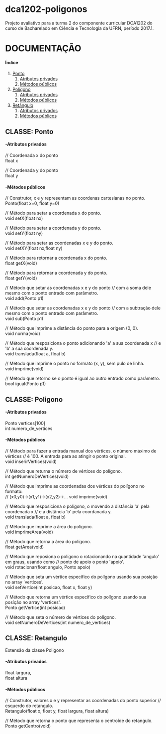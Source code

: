 # dca1202-poligonos

Projeto avaliativo para a turma 2 do componente curricular DCA1202 do curso de Bacharelado em Ciência e Tecnologia da UFRN, período 2017.1.

<h1> DOCUMENTAÇÃO </h1>


<h4>Índice</h4>
<ol>
 <li>
  <a href="#ponto">Ponto</a>
  <ol>
   <li> <a href="#pontoa">Atributos privados</a></li>
   <li> <a href="#pontom">Métodos públicos</a> </li>
  </ol>
 </li>
 <li>
  <a href="#poligono">Polígono</a>
  <ol>
   <li> <a href="#poligonoa">Atributos privados</a></li>
   <li> <a href="#poligonom">Métodos públicos</a> </li>
  </ol>
 </li>
 <li>
  <a href="#retangulo">Retângulo</a>
  <ol>
   <li> <a href="#retanguloa">Atributos privados</a></li>
   <li> <a href="#retangulom">Métodos públicos</a> </li>
  </ol>
 </li>
</ol>

<h2 id="ponto">CLASSE: Ponto </h2>

<h4 id="pontoa">-Atributos privados</h4>
 
// Coordenada x do ponto <br/>
float x

// Coordenada y do ponto <br/>
float y
 
<h4 id="pontom">-Métodos públicos</h4>

// Construtor, x e y representam as coordenas cartesianas no ponto. <br/>
Ponto(float x=0, float y=0)
  
// Método para setar a coordenada x do ponto. <br/>
void setX(float nx)

// Método para setar a coordenada y do ponto. <br/>
void setY(float ny)

// Método para setar as coordenadas x e y do ponto. <br/>
void setXY(float nx,float ny)

// Método para retornar a coordenada x do ponto. <br/>
float getX(void)

// Método para retornar a coordenada y do ponto. <br/>
float getY(void)

// Método que setar as coordenadas x e y do ponto 
// com a soma dele mesmo com o ponto entrado com parâmetro. <br/>
void add(Ponto p1)

// Método que setar as coordenadas x e y do ponto 
// com a subtração dele mesmo com o ponto entrado com parâmetro. <br/>
void sub(Ponto p1)

// Método que imprime a distância do ponto para a origem (0, 0). <br/>
void norma(void)

// Método que resposiciona o ponto adicionando 'a' a sua coordenada x
// e 'b' a sua coordenada y. <br/>
void translada(float a, float b)

// Método que imprime o ponto no formato (x, y), sem pulo de linha. <br/>
void imprime(void)

// Método que retorno se o ponto é igual ao outro entrado como parâmetro. <br/>
bool igual(Ponto p1)


<h2 id="poligono">CLASSE: Poligono</h2>

<h4 id="poligonoa">-Atributos privados</h4>

Ponto vertices[100] <br/>
int numero_de_vertices <br/>
  
<h4 id="poligonom">-Métodos públicos</h4>
  
// Método para fazer a entrada manual dos vértices, o número máximo de vértices
// é 100. A entrada para ao atingir o ponto original. <br/>
void inserirVertices(void)

// Método que returna o número de vértices do polígono. <br/>
int getNumeroDeVertices(void)

// Método que imprime as coordenadas dos vértices do polígono no formato: <br/>
// (x0,y0)→(x1,y1)→(x2,y2)→…​
void imprime(void)

// Método que resposiciona o polígono, o movendo a distância 'a' pela coordenada x
//  e a distância 'b' pela coordanada y. <br/>
void translada(float a, float b)

// Método que imprime a área do polígono. <br/>
void imprimeArea(void)

// Método que retorna a área do polígono. <br/>
float getArea(void)

// Método que reposiona o polígono o rotacionando na quantidade 'angulo' em graus, usando como
// ponto de apoio o ponto 'apoio'. <br/>
void rotacionar(float angulo, Ponto apoio)

// Método que seta um vértice específico do polígono usando sua posíção no array 'vertices'.  <br/>
void setVertice(int posicao, float x, float y)

// Método que retorna um vértice específico do polígono usando sua posíção no array 'vertices'. <br/>
Ponto getVertice(int posicao)

// Método que seta o número de vértices do polígono. <br/>
void setNumeroDeVertices(int numero_de_vertices)

<h2  id="retangulo">CLASSE: Retangulo</h2>
Extensão da classe Poligono

<h4 id="retanguloa">-Atributos privados</h4>

float largura,  <br/>
float altura <br/>
  
<h4 id="retangulom">-Métodos públicos</h4>

// Construtor, valores x e y representar as coordenadas do ponto superior
// esquerdo do retangulo. <br/>
Retangulo(float x, float y, float largura, float altura)

// Método que retorna o ponto que representa o centroíde do retangulo. <br/>
Ponto getCentro(void)
